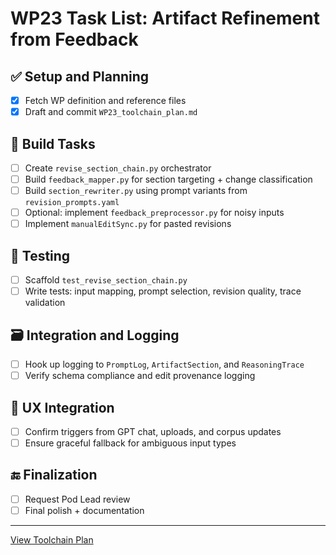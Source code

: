 # WP23 Task List: Artifact Refinement from Feedback

## ✅ Setup and Planning
- [x] Fetch WP definition and reference files
- [x] Draft and commit `WP23_toolchain_plan.md`

## 🚧 Build Tasks
- [ ] Create `revise_section_chain.py` orchestrator
- [ ] Build `feedback_mapper.py` for section targeting + change classification
- [ ] Build `section_rewriter.py` using prompt variants from `revision_prompts.yaml`
- [ ] Optional: implement `feedback_preprocessor.py` for noisy inputs
- [ ] Implement `manualEditSync.py` for pasted revisions

## 🧪 Testing
- [ ] Scaffold `test_revise_section_chain.py`
- [ ] Write tests: input mapping, prompt selection, revision quality, trace validation

## 🗃️ Integration and Logging
- [ ] Hook up logging to `PromptLog`, `ArtifactSection`, and `ReasoningTrace`
- [ ] Verify schema compliance and edit provenance logging

## 🧭 UX Integration
- [ ] Confirm triggers from GPT chat, uploads, and corpus updates
- [ ] Ensure graceful fallback for ambiguous input types

## 🔚 Finalization
- [ ] Request Pod Lead review
- [ ] Final polish + documentation

---

[View Toolchain Plan](https://github.com/stewmckendry/ai-delivery-sandbox/blob/sandbox-curious-falcon/project/build/wps/WP23/WP23_toolchain_plan.md)